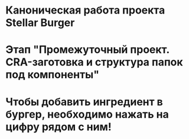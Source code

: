 # Каноническая работа проекта Stellar Burger 
# Этап "Промежуточный проект. CRA-заготовка и структура папок под компоненты"

# Чтобы добавить ингредиент в бургер, необходимо нажать на цифру рядом с ним!